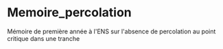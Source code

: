 # Memoire_percolation
Mémoire de première année à l'ENS sur l'absence de percolation au point critique dans une tranche
